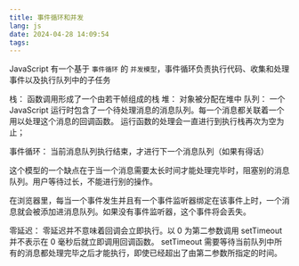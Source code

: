 ```yaml
---
title: 事件循环和并发
lang: js
date: 2024-04-28 14:09:54
tags:
---
```




JavaScript 有一个基于 `事件循环` 的 `并发模型`，事件循环负责执行代码、收集和处理事件以及执行队列中的子任务

<!-- more -->

栈： 函数调用形成了一个由若干帧组成的栈
堆： 对象被分配在堆中
队列： 一个 JavaScript 运行时包含了一个待处理消息的消息队列。每一个消息都关联着一个用以处理这个消息的回调函数。 运行函数的处理会一直进行到执行栈再次为空为止；

事件循环： 当前消息队列执行结束，才进行下一个消息队列（如果有得话）

这个模型的一个缺点在于当一个消息需要太长时间才能处理完毕时，阻塞别的消息队列。用户等待过长，不能进行别的操作。

在浏览器里，每当一个事件发生并且有一个事件监听器绑定在该事件上时，一个消息就会被添加进消息队列。如果没有事件监听器，这个事件将会丢失。

零延迟： 零延迟并不意味着回调会立即执行。以 0 为第二参数调用 setTimeout 并不表示在 0 毫秒后就立即调用回调函数。
setTimeout 需要等待当前队列中所有的消息都处理完毕之后才能执行，即使已经超出了由第二参数所指定的时间。